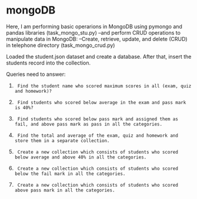 # mongoDB

Here, I am performing basic operarions in MongoDB using pymongo and pandas libraries (task_mongo_stu.py)
–and perform CRUD operations to manipulate data in MongoDB:
–Create, retrieve, update, and delete (CRUD) in telephone directory (task_mongo_crud.py)

Loaded the student.json dataset and create a database.
After that, insert the students record into the collection.

Queries need to answer:
1)      Find the student name who scored maximum scores in all (exam, quiz and homework)?
2)      Find students who scored below average in the exam and pass mark is 40%?
3)      Find students who scored below pass mark and assigned them as fail, and above pass mark as pass in all the categories.
4)      Find the total and average of the exam, quiz and homework and store them in a separate collection.
5)      Create a new collection which consists of students who scored below average and above 40% in all the categories.
6)      Create a new collection which consists of students who scored below the fail mark in all the categories.
7)      Create a new collection which consists of students who scored above pass mark in all the categories.
